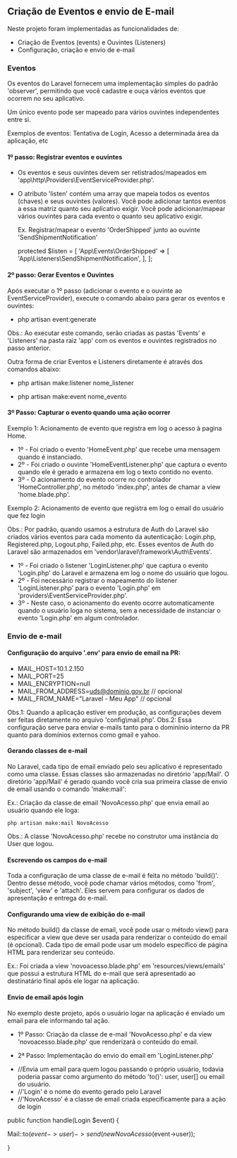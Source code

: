 ## Criação de Eventos e envio de E-mail

Neste projeto foram implementadas as funcionalidades de:
- Criação de Eventos (events) e Ouvintes (Listeners)
- Configuração, criação e envio de e-mail

### Eventos

Os eventos do Laravel fornecem uma implementação simples do padrão 'observer',
permitindo que você cadastre e ouça vários eventos que ocorrem no seu aplicativo.

Um único evento pode ser mapeado para vários ouvintes independentes entre si.

Exemplos de eventos: Tentativa de Login, Acesso a determinada área da aplicação, etc

#### 1º passo: Registrar eventos e ouvintes 

- Os eventos e seus ouvintes devem ser retistrados/mapeados em 'app\http\Providers\EventServiceProvider.php'.
- O atributo 'listen' contém uma array que mapeia todos os eventos (chaves) e seus ouvintes (valores). 
  Você pode adicionar tantos eventos a essa matriz quanto seu aplicativo exigir.
  Você pode adicionar/mapear vários ouvintes para cada evento o quanto seu aplicativo exigir.

  Ex. Registrar/mapear o evento 'OrderShipped' junto ao ouvinte 'SendShipmentNotification'

  protected $listen = [
    'App\Events\OrderShipped' => [
        'App\Listeners\SendShipmentNotification',
    ],
  ];

#### 2º passo: Gerar Eventos e Ouvintes

Após executar o 1º passo (adicionar o evento e o ouvinte ao EventServiceProvider),
execute o comando abaixo para gerar os eventos e ouvintes:

- php artisan event:generate

Obs.: Ao executar este comando, serão criadas as pastas 'Events' e 'Listeners' 
na pasta raiz 'app\' com os eventos e ouvintes registrados no passo anterior.

Outra forma de criar Eventos e Listeners diretamente é através dos comandos abaixo:

- php artisan make:listener nome_listener

- php artisan make:event nome_evento

#### 3º Passo: Capturar o evento quando uma ação ocorrer

Exemplo 1: Acionamento de evento que registra em log o acesso à pagina Home.

- 1º - Foi criado o evento 'HomeEvent.php' que recebe uma mensagem quando é instanciado.
- 2º - Foi criado o ouvinte 'HomeEventListener.php' que captura o evento quando ele é 
gerado e armazena em log o texto contido no evento.
- 3º - O acionamento do evento ocorre no controlador 'HomeController.php', no método 'index.php',
antes de chamar a view 'home.blade.php'.

Exemplo 2: Acionamento de evento que registra em log o email do usuário que fez login

Obs.: Por padrão, quando usamos a estrutura de Auth do Laravel são criados vários eventos 
para cada momento da autenticação: Login.php, Registered.php, Logout.php, Failed.php, etc.
Esses eventos de Auth do Laravel são armazenados em 'vendor\laravel\framework\Auth\Events'.

- 1º - Foi criado o listener 'LoginListener.php' que captura o evento 'Login.php' do Laravel
e armazena em log o nome do usuário que logou.
- 2º - Foi necessário registrar o mapeamento do listener 'LoginListener.php' para o 
evento 'Login.php' em 'providers\EventServiceProvider.php'.
- 3º - Neste caso, o acionamento do evento ocorre automaticamente quando o usuário loga no sistema, sem a necessidade de instanciar o evento 'Login.php' em algum controlador.

### Envio de e-mail

#### Configuração do arquivo '.env' para envio de email na PR:

- MAIL_HOST=10.1.2.150    
- MAIL_PORT=25
- MAIL_ENCRYPTION=null
- MAIL_FROM_ADDRESS=uds@dominio.gov.br  // opcional
- MAIL_FROM_NAME="Laravel - Meu App"    // opcional

Obs.1: Quando a aplicação estiver em produção, as configurações devem ser feitas diretamente no arquivo 'config\mail.php'.
Obs.2: Essa configuração serve para enviar e-mails tanto para o dominínio interno da PR quanto
para domínios externos como gmail e yahoo.

#### Gerando classes de e-mail

No Laravel, cada tipo de email enviado pelo seu aplicativo é representado como uma classe. 
Essas classes são armazenadas no diretório 'app/Mail'. 
O diretório 'app/Mail' é gerado quando você cria sua primeira classe de envio de email usando o comando 'make:mail':

Ex.: Criação da classe de email 'NovoAcesso.php' que envia email ao usuário quando ele loga:

    php artisan make:mail NovoAcesso

Obs.: A classe 'NovoAcesso.php' recebe no construtor uma instância do User que logou.
  
#### Escrevendo os campos do e-mail

Toda a configuração de uma classe de e-mail é feita no método 'build()'.
Dentro desse método, você pode chamar vários métodos, como 'from', 'subject',
'view' e 'attach'. Eles servem para configurar os dados de apresentação e 
entrega do e-mail.

#### Configurando uma view de exibição do e-mail

No método build() da classe de email, você pode usar o método view() para especificar 
a view que deve ser usada para renderizar o conteúdo do email (é opcional). 
Cada tipo de email pode usar um modelo específico de página HTML para renderizar seu conteúdo.

Ex.: Foi criada a view 'novoacesso.blade.php' em 'resources/views/emails' que possui a estrutura
HTML do e-mail que será apresentado ao destinatário final após ele logar na aplicação.

#### Envio de email após login

No exemplo deste projeto, após o usuário logar na aplicação é enviado um email para ele 
informando tal ação.

- 1º Passo: Criação da classe de e-mail 'NovoAcesso.php' e da view 'novoacesso.blade.php' que renderizará o conteúdo do email.

- 2ª Passo: Implementação do envio do email em 'LoginListener.php'
 
* //Envia um email para quem logou passando o próprio usuário, todavia poderia passar como argumento do método 'to()': user, user[] ou email do usuário.
* //'Login' é o nome do evento gerado pelo Laravel
* //'NovoAcesso' é a classe de email criada especificamente para a ação de login

public function handle(Login $event) {
  
  Mail::to($event->user)->send(new NovoAcesso($event->user));  
  
}


